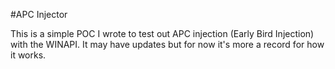 #APC Injector

This is a simple POC I wrote to test out APC injection (Early Bird Injection) with the WINAPI. It may have updates but for now it's more a record for how it works.


